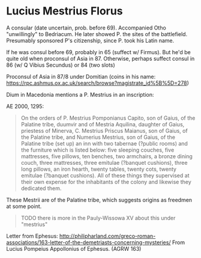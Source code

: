 # Lucius Mestrius Florus

A consular (date uncertain, prob. before 69).  Accompanied Otho "unwillingly" to Bedriacum. He later showed P. the sites of the battlefield.  Presumably sponsored P's citizenship, since P. took his Latin name.

If he was consul before 69, probably in 65 (suffect w/ Firmus). But he'd be quite old when proconsul of Asia in 87.  Otherwise, perhaps suffect consul in 86 (w/ Q Vibius Secundus) or 84 (two slots)

Proconsul of Asia in 87/8 under Domitian (coins in his name: https://rpc.ashmus.ox.ac.uk/search/browse?magistrate_id%5B%5D=278)

Dium in Macedonia mentions a P. Mestrius in an inscription: 

AE 2000, 1295:
> On the orders of P. Mestrius Pomponianus Capito, son of Gaius, of the Palatine tribe,
duumvir and of Mestria Aquilina, daughter of Gaius, priestess of Minerva, C. Mestrius
Priscus Maianus, son of Gaius, of the Palatine tribe, and Numerius Mestrius, son of Gaius,
of the Palatine tribe (set up) an inn with two tabernae (?public rooms) and the furniture
which is listed below: five sleeping couches, five mattresses, five pillows, ten benches, two
armchairs, a bronze dining couch, three mattresses, three emitulae (?banquet cushions),
three long pillows, an iron hearth, twenty tables, twenty cots, twenty emitulae (?banquet
cushions). All of these things they supervised at their own expense for the inhabitants of
the colony and likewise they dedicated them.

These Mestrii are of the Palatine tribe, which suggests origins as freedmen at some point. 

> TODO there is more in the Pauly-Wissowa XV about this under "mestrius"


Letter from Ephesus:  http://philipharland.com/greco-roman-associations/163-letter-of-the-demetriasts-concerning-mysteries/  From Lucius Pompeius Appollonius of Ephesus.  (AGRW 163)
